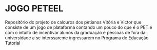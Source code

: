 # JOGO PETEEL
Repositório do projeto de calouros dos petianos Vitória e Victor que consiste de um jogo de plataforma contando um pouco do que é o PET e com o intuito de incentivar alunos da graduação e pessoas de fora da universidade a se interssareme ingressarem no Programa de Educação Tutorial
<img scr="https://encrypted-tbn0.gstatic.com/images?q=tbn%3AANd9GcRfi2RqtsNAJDu5lezNqwj1C6q5bw0iZktqVg&usqp=CAU">